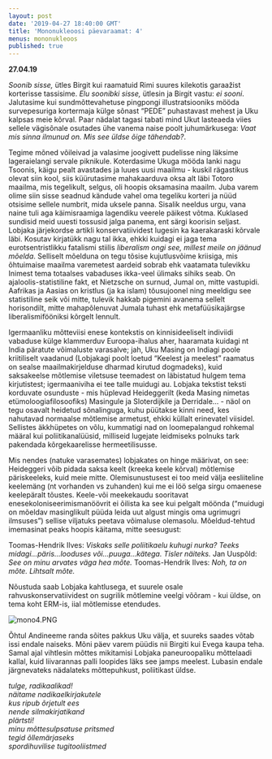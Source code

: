 ```yaml
---
layout: post
date: '2019-04-27 18:40:00 GMT'
title: 'Mononukleoosi päevaraamat: 4'
menus: mononukleoos
published: true
---
```

**27.04.19**

*Soonib sisse,* ütles Birgit kui raamatuid Rimi suures kilekotis garaažist korterisse tassisime. 
*Elu soonibki sisse,* ütlesin ja Birgit vastu: *ei sooni*.  
Jalutasime kui sundmõttevahetuse pingpongi  illustratsiooniks mööda survepesuriga kortermaja külge sõnast “PEDE” puhastavast mehest ja Uku kalpsas meie kõrval. Paar nädalat tagasi tabati mind Ukut lasteaeda viies sellele vägisõnale osutades ühe vanema naise poolt juhumärkusega: 
*Vaat mis sinna ilmunud on. Mis see üldse õige tähendab?*.

Tegime mõned võileivad ja valasime joogivett pudelisse ning läksime lageraielangi servale piknikule. Koterdasime Ukuga mööda lanki nagu Tsoonis, käigu pealt avastades ja luues uusi maailmu - kuskil rägastikus olevat siin kool, siis küürutasime mahakaarduva oksa alt läbi Totoro maailma, mis tegelikult, selgus, oli hoopis oksamasina maailm. Juba varem olime siin sisse seadnud kändude vahel oma tegeliku korteri ja nüüd otsisime sellele numbrit, mida uksele panna. Sisalik neeldus urgu, vana naine tuli aga käimisraamiga lagendiku veerele päikest võtma.
Kuklased sundisid meid uuesti tossusid jalga panema, ent särgi koorisin seljast.  
Lobjaka järjekordse artikli konservatiividest lugesin ka kaerakaraski kõrvale läbi. Kosutav kirjatükk nagu tal ikka, ehkki kuidagi ei jaga tema eurotsentristlikku fatalismi stiilis *liberalism ongi see, millest meile on jäänud mõelda*. Selliselt mõelduna on tegu tõsise kujutlusvõime kriisiga, mis õhtuimaise maailma varemetest aardeid sobrab ehk vaatamata tulevikku Inimest tema totaalses vabaduses ikka-veel ülimaks sihiks seab. On ajaloolis-statistiline fakt, et Nietzsche on surnud, Jumal on, mitte vastupidi. Aafrikas ja Aasias on kristlus (ja ka islam) tõusujoonel ning meeldigu see statistiline seik või mitte, tulevik hakkab pigemini avanema sellelt horisondilt, mitte mahapõlenuvat Jumala tuhast ehk metafüüsikajärgse liberalismifööniksi kõrgelt lennult.  

Igermaanliku mõtteviisi enese kontekstis on kinnisideeliselt indiviidi vabaduse külge klammerduv Euroopa-ihalus aher, haaramata kuidagi nt India päratute võimaluste varasalve; jah, Uku Masing on Indiagi poole kriitiliselt vaadanud (Lobjakagi poolt loetud “Keelest ja meelest” raamatus on sealse maailmakirjelduse dharmad kirutud dogmadeks), kuid saksakeelse mõtlemise viletsuse teemadest on läbistatud hulgem tema kirjutistest; igermaaniviha ei tee talle muidugi au. Lobjaka tekstist teksti korduvate osunduste - mis hüplevad Heideggerilt (keda Masing nimetas etümoloogiafilosoofiks) Masingule ja Sloterdijkile ja Derridale… - näol on tegu osavalt heidetud sõnalinguga, kuhu püütakse kinni need, kes nahutavad normaalse mõtlemise armetust, ehkki küllalt erinevatel viisidel. 
Sellistes äkkhüpetes on võlu, kummatigi nad on loomepalangud rohkemal määral kui poliitikanalüüsid, milliseid lugejate leidmiseks polnuks tark pakendada kõrgekaarelisse hermeetilisusse.   
 
Mis nendes (natuke varasemates) lobjakates on hinge määrivat, on see: Heideggeri võib pidada saksa keelt (kreeka keele kõrval) mõtlemise päriskeeleks, kuid meie mitte. Olemisunustusest ei too meid välja eesliiteline keelemäng (nt vorhanden vs zuhanden) kui me ei löö selga sirgu omaenese keelepäralt tõustes. Keele-või meekekaudu sooritavat enesekoloniseerimismanöövrit ei õilista ka see kui pelgalt möönda (“muidugi on mõeldav masinglikult püüda leida uut algust mingis oma ugrimugri ilmsuses”) sellise viljatuks peetava võimaluse olemasolu. Mõeldud-tehtud imemasinat peaks hoopis käitama, mitte seesugust:

Toomas-Hendrik Ilves: *Viskaks selle poliitikaelu kuhugi nurka? Teeks midagi...päris...looduses või...puuga...kätega. Tisler näiteks.*
Jan Uuspõld: *See on minu arvates väga hea mõte.*
Toomas-Hendrik Ilves: *Noh, ta on mõte. Lihtsalt mõte.*    

Nõustuda saab Lobjaka kahtlusega, et suurele osale rahvuskonservatiividest on sugrilik mõtlemine veelgi võõram - kui üldse, on tema koht ERM-is, iial mõtlemisse etendudes.

![mono4.PNG]({{site.baseurl}}/_posts/mono4.PNG)

Õhtul Andineeme randa sõites pakkus Uku välja, et suureks saades võtab issi endale naiseks. Mõni päev varem püüdis nii Birgiti kui Evega kaupa teha. Samal ajal vihtlesin mõttes mikitamisi Lobjaka paneuroopaliku mõttelaadi kallal, kuid liivarannas palli loopides läks see jamps meelest. Lubasin endale järgnevateks nädalateks mõttepuhkust, poliitikast üldse.

*tulge, radikaalikad!  
näitame nadikaelkirjakutele  
kus ripub õrjetult ees  
nende silmakirjatikand  
plärtsti!  
minu mõttesulpsatuse pritsmed  
tegid õllemärjaseks  
spordihuvilise tugitooliistmed*
